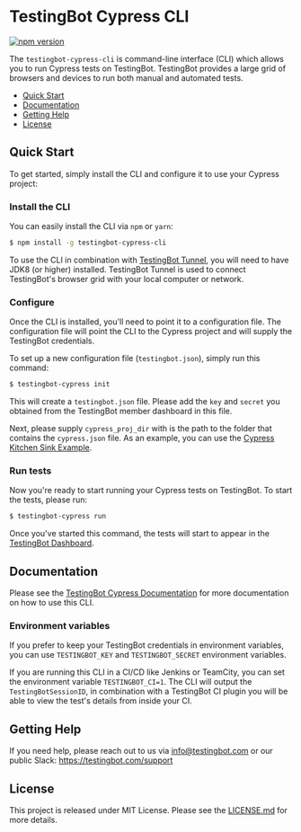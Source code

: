 # TestingBot Cypress CLI
[![npm version](https://badge.fury.io/js/testingbot-cypress-cli.svg)](https://badge.fury.io/js/testingbot-cypress-cli)

The `testingbot-cypress-cli` is command-line interface (CLI) which
allows you to run Cypress tests on TestingBot. TestingBot provides a 
large grid of browsers and devices to run both manual and automated tests.

-   [Quick Start](#quick-start)
-   [Documentation](#documentation)
-   [Getting Help](#getting-help)
-   [License](#license)

## Quick Start
To get started, simply install the CLI and configure it to use your Cypress project:

### Install the CLI

You can easily install the CLI via `npm` or `yarn`:

```bash
$ npm install -g testingbot-cypress-cli
```

To use the CLI in combination with [TestingBot Tunnel](https://testingbot.com/support/other/tunnel), you will need to have JDK8 (or higher) installed.
TestingBot Tunnel is used to connect TestingBot's browser grid with your local computer or network.

### Configure

Once the CLI is installed, you'll need to point it to a configuration file.
The configuration file will point the CLI to the Cypress project and will supply
the TestingBot credentials.

To set up a new configuration file (`testingbot.json`), simply run this command:

```bash
$ testingbot-cypress init
```

This will create a `testingbot.json` file. Please add the `key` and `secret` you obtained from the TestingBot member dashboard in this file.

Next, please supply `cypress_proj_dir` with is the path to the folder that contains the `cypress.json` file.
As an example, you can use the [Cypress Kitchen Sink Example](https://github.com/cypress-io/cypress-example-kitchensink).

### Run tests

Now you're ready to start running your Cypress tests on TestingBot.
To start the tests, please run:
```bash
$ testingbot-cypress run
```

Once you've started this command, the tests will start to appear in the [TestingBot Dashboard](https://testingbot.com/members).

## Documentation

Please see the [TestingBot Cypress Documentation](https://testingbot.com/support/cypress) for more documentation on how to use this CLI.
### Environment variables

If you prefer to keep your TestingBot credentials in environment variables, you can use `TESTINGBOT_KEY` and `TESTINGBOT_SECRET` environment variables.

If you are running this CLI in a CI/CD like Jenkins or TeamCity, you can set the
environment variable `TESTINGBOT_CI=1`. The CLI will output the `TestingBotSessionID`, in combination
with a TestingBot CI plugin you will be able to view the test's details from inside your CI.

## Getting Help

If you need help, please reach out to us via info@testingbot.com or our public Slack: https://testingbot.com/support

## License

This project is released under MIT License. Please see the
[LICENSE.md](LICENSE.md) for more details.
